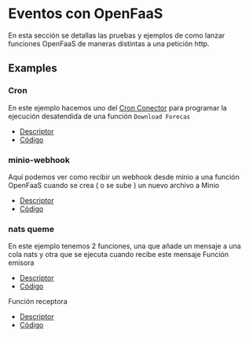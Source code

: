 # Eventos con OpenFaaS

En esta sección se detallas las pruebas y ejemplos de como lanzar funciones OpenFaaS de maneras distintas a una petición http.

## Examples

### Cron

En este ejemplo hacemos uno del [Cron Conector](https://github.com/OpenFaaS/cron-connector) para programar la ejecución desatendida de una función `Download Forecas`

- [Descriptor](/Examples/OpenFaaS/download-forecast.yml)
- [Código](/6.app/functions/download-forecast)

### minio-webhook

Aquí podemos ver como recibir un webhook desde minio a una función OpenFaaS cuando se crea ( o se sube ) un nuevo archivo a Minio

- [Descriptor](/Examples/OpenFaaS/minio-webhook.yml)
- [Código](/Examples/OpenFaaS/minio-webhook)

### nats queme

En este ejemplo tenemos 2 funciones, una que añade un mensaje a una cola nats y otra que se ejecuta cuando recibe este mensaje
Función emisora

- [Descriptor](/Examples/OpenFaaS/nats-publish.yml)
- [Código](/Examples/OpenFaaS/nats-publish)

Función receptora

- [Descriptor](/Examples/OpenFaaS/nats-reciver.yml)
- [Código](/Examples/OpenFaaS/nats-reciver)
